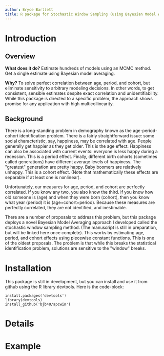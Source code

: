 ```yaml
---
author: Bryce Bartlett
title: R package for Stochastic Window Sampling (using Bayesian Model Averaging) model to save the Age-Period-Cohort identification problem.
---
```


# Introduction

## Overview

**What does it do?** Estimate hundreds of models using an MCMC method. Get a single estimate using Bayesian model averaging.

**Why?** To solve perfect correlation between age, period, and cohort, but eliminate sensitivity to arbitrary modeling decisions. In other words, to get consistent, sensible estimates despite exact correlation and unidentifiability. While this package is directed to a specific problem, the approach shows promise for any application with high multicollinearity.

## Background

There is a long-standing problem in demography known as the age-period-cohort identification problem. There is a fairly straightforward issue: some social characteristic, say, happiness, may be correlated with age. People generally get happier as they get older. This is the age effect. Happiness can also be associated with current events: everyone is less happy during a recession. This is a period effect. Finally, different birth cohorts (sometimes called generations) have different average levels of happiness. The "greatest" generation are pretty happy. Baby boomers are relatively unhappy. This is a cohort effect. (Note that mathematically these effects are separable if at least one is nonlinear).

Unfortunately, our measures for age, period, and cohort are perfectly correlated. If you know any two, you also know the third. If you know how old someone is (age) and when they were born (cohort), then you know what year (period) it is (age+cohort=period). Because these measures are perfectly correlated, they are not identified, and inestimable. 

There are a number of proposals to address this problem, but this package deploys a novel Bayesian Model Averaging approach I developed called the stochastic window sampling method. (The manuscript is still in preparation, but will be linked here once complete). This works by estimating age, period, and cohort effects using piecewise constant functions. This is one of the oldest proposals. The problem is that while this breaks the statistical identification problem, solutions are sensitive to the "window" breaks.

# Installation

This package is still in development, but you can install and use it from github using the R library devtools. Here is the code-block:

```
install.packages('devtools')
library(devtools)
install_github('bjb40/apcwin')
```

# Details


# Example





